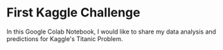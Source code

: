 # First Kaggle Challenge
In this Google Colab Notebook, I would like to share my data analysis and predictions for Kaggle's Titanic Problem.
